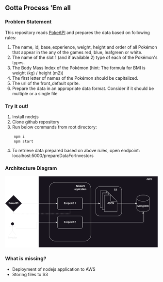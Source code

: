 ## Gotta Process 'Em all

### Problem Statement
This repository reads [PokeAPI](https://pokeapi.co/) and prepares the data based on following rules:
1. The name, id, base_experience, weight, height and order of all Pokémon that appear in the any of the games red, blue, leafgreen or white.
2. The name of the slot 1 (and if available 2) type of each of the Pokémon's types.
3. The Body Mass Index of the Pokémon (hint: The formula for BMI is weight (kg) / height (m2))
4. The first letter of names of the Pokémon should be capitalized.
5. The url of the front_default sprite.
6. Prepare the data in an appropriate data format. Consider if it should be multiple or a single file

### Try it out!
1. Install nodejs
2. Clone github repository
3. Run below commands from root directory:
```
    npm i
    npm start
```
4. To retrieve data prepared based on above rules, open endpoint: localhost:5000/prepareDataForInvestors

### Architecture Diagram
![alt text](https://github.com/kanika-singla/pokemon/blob/main/images/pokemon_api.png?raw=true)

### What is missing?
* Deployment of nodejs application to AWS
* Storing files to S3